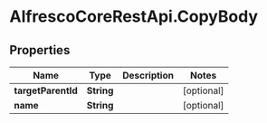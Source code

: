 # AlfrescoCoreRestApi.CopyBody

## Properties
Name | Type | Description | Notes
------------ | ------------- | ------------- | -------------
**targetParentId** | **String** |  | [optional] 
**name** | **String** |  | [optional] 



